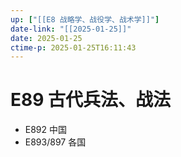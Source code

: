```yaml
---
up: ["[[E8 战略学、战役学、战术学]]"]
date-link: "[[2025-01-25]]"
date: 2025-01-25
ctime-p: 2025-01-25T16:11:43
---
```


# E89 古代兵法、战法

- E892 中国
- E893/897 各国
